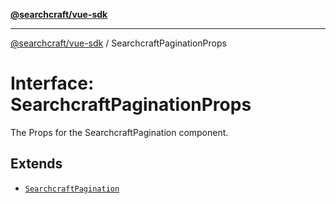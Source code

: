 [**@searchcraft/vue-sdk**](/reference/sdk/js-vue/README.md)

***

[@searchcraft/vue-sdk](/reference/sdk/js-vue/globals.md) / SearchcraftPaginationProps

# Interface: SearchcraftPaginationProps

The Props for the SearchcraftPagination component.

## Extends

- [`SearchcraftPagination`](/reference/sdk/js-vue/namespaces/Components/interfaces/SearchcraftPagination.md)
